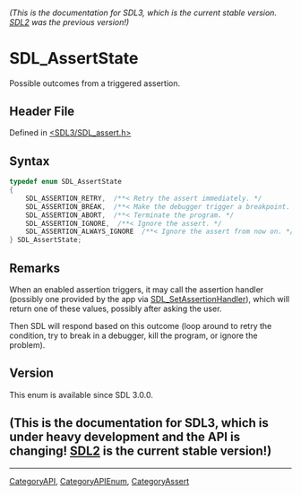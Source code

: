 ###### (This is the documentation for SDL3, which is the current stable version. [SDL2](https://wiki.libsdl.org/SDL2/) was the previous version!)
# SDL_AssertState

Possible outcomes from a triggered assertion.

## Header File

Defined in [<SDL3/SDL_assert.h>](https://github.com/libsdl-org/SDL/blob/main/include/SDL3/SDL_assert.h)

## Syntax

```c
typedef enum SDL_AssertState
{
    SDL_ASSERTION_RETRY,  /**< Retry the assert immediately. */
    SDL_ASSERTION_BREAK,  /**< Make the debugger trigger a breakpoint. */
    SDL_ASSERTION_ABORT,  /**< Terminate the program. */
    SDL_ASSERTION_IGNORE,  /**< Ignore the assert. */
    SDL_ASSERTION_ALWAYS_IGNORE  /**< Ignore the assert from now on. */
} SDL_AssertState;
```

## Remarks

When an enabled assertion triggers, it may call the assertion handler
(possibly one provided by the app via
[SDL_SetAssertionHandler](SDL_SetAssertionHandler)), which will return one
of these values, possibly after asking the user.

Then SDL will respond based on this outcome (loop around to retry the
condition, try to break in a debugger, kill the program, or ignore the
problem).

## Version

This enum is available since SDL 3.0.0.

## (This is the documentation for SDL3, which is under heavy development and the API is changing! [SDL2](https://wiki.libsdl.org/SDL2/) is the current stable version!)



----
[CategoryAPI](CategoryAPI), [CategoryAPIEnum](CategoryAPIEnum), [CategoryAssert](CategoryAssert)

